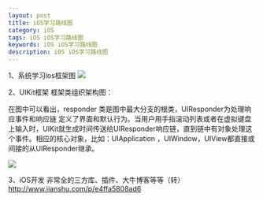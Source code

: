 ```yaml
---
layout: post
title: iOS学习路线图
category: iOS
tags: iOS iOS学习路线图
keywords: iOS iOS学习路线图
description: iOS iOS学习路线图
---
```




1、系统学习ios框架图
<img src="http://ww3.sinaimg.cn/large/a4d590e1jw1f1n53xfgawj20nh0ssdjv.jpg">


2、UIKit框架
框架类组织架构图：

在图中可以看出，responder 类是图中最大分支的根类，UIResponder为处理响应事件和响应链 定义了界面和默认行为。当用户用手指滚动列表或者在虚拟键盘上输入时，UIKit就生成时间传送给UIResponder响应链，直到链中有对象处理这个事件。相应的核心对象，比如：UIApplication ，UIWindow，UIView都直接或间接的从UIResponder继承。

<img src="http://ww4.sinaimg.cn/large/a4d590e1jw1f7aeqhoqu6j20o90w7wiv.jpg">

3、iOS开发 非常全的三方库、插件、大牛博客等等（转）
	http://www.jianshu.com/p/e4ffa5808ad6